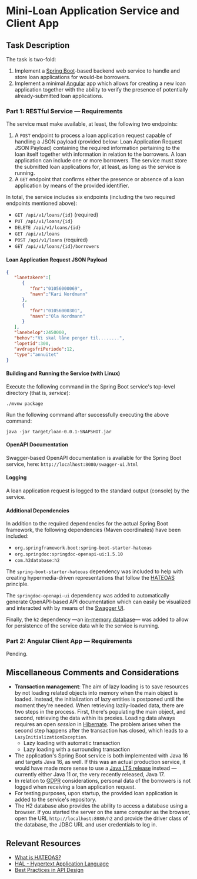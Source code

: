 # Mini-Loan Application Service and Client App

## Task Description

The task is two-fold:
1. Implement a [Spring Boot](https://spring.io/projects/spring-boot)-based backend web service to handle and store loan applications for would-be borrowers. 
2. Implement a minimal [Angular](https://angular.io/) app which allows for creating a new loan application together with the ability to verify the presence of potentially already-submitted loan applications.

### Part 1: RESTful Service &mdash; Requirements
The service must make available, at least, the following two endpoints:
1. A ```POST``` endpoint to process a loan application request capable of handling a JSON payload (provided below: Loan Application Request JSON Payload) containing the required information pertaining to the loan itself together with information in relation to the borrowers. A loan application can include one or more borrowers. The service must store the submitted loan applications for, at least, as long as the service is running.
2. A ```GET``` endpoint that confirms either the presence or absence of a loan application by means of the provided identifier.

In total, the service includes six endpoints (including the two required endpoints mentioned above):
- ```GET /api/v1/loans/{id}``` (required)
- ```PUT /api/v1/loans/{id}```
- ```DELETE /api/v1/loans/{id}```
- ```GET /api/v1/loans```
- ```POST /api/v1/loans``` (required)
- ```GET /api/v1/loans/{id}/borrowers```

#### Loan Application Request JSON Payload

```json
{
   "lanetakere":[
      {
         "fnr":"01056000069",
         "navn":"Kari Nordmann"
      },
      {
         "fnr":"01056000301",
         "navn":"Ola Nordmann"
      }
   ],
   "lanebelop":2450000,
   "behov":"Vi skal låne penger til........",
   "lopetid":300,
   "avdragsfriPeriode":12,
   "type":"annuitet"
}
```
#### Building and Running the Service (with Linux)
Execute the following command in the Spring Boot service's top-level directory (that is, _service_):

```./mvnw package``` 

Run the following command after successfully executing the above command:

```java -jar target/loan-0.0.1-SNAPSHOT.jar```

#### OpenAPI Documentation
Swagger-based OpenAPI documentation is available for the Spring Boot service, here: ```http://localhost:8080/swagger-ui.html```

#### Logging
A loan application request is logged to the standard output (console) by the service.

#### Additional Dependencies
In addition to the required dependencies for the actual Spring Boot framework, the following dependencies (Maven coordinates) have been included:
- ```org.springframework.boot:spring-boot-starter-hateoas```
- ```org.springdoc:springdoc-openapi-ui:1.5.10```
- ```com.h2database:h2```

The ```spring-boot-starter-hateoas``` dependency was included to help with creating hypermedia-driven representations that follow the [HATEOAS](https://restcookbook.com/Basics/hateoas/) principle.

The ```springdoc-openapi-ui``` dependency was added to automatically generate OpenAPI-based API documentation which can easily be visualized and interacted with by means of the [Swagger UI](https://swagger.io/tools/swagger-ui/).

Finally, the ```h2``` dependency &mdash;an [in-memory database](https://www.h2database.com/html/main.html)&mdash; was added to allow for persistence of the service data while the service is running. 

### Part 2: Angular Client App &mdash; Requirements
Pending.

## Miscellaneous Comments and Considerations
- **Transaction management**: The aim of lazy loading is to save resources by not loading related objects into memory when the main object is loaded. Instead, the initialization of lazy entities is postponed until the moment they're needed. When retrieving lazily-loaded data, there are two steps in the process. First, there's populating the main object, and second, retrieving the data within its proxies. Loading data always requires an open *session* in [Hibernate](https://hibernate.org/). The problem arises when the second step happens after the transaction has closed, which leads to a ```LazyInitializationException```.
    - Lazy loading with automatic transaction
    - Lazy loading with a surrounding transaction 
- The application's Spring Boot service is both implemented with Java 16 and targets Java 16, as well. If this was an actual production 
service, it would have made more sense to use a [Java LTS release](https://www.oracle.com/java/technologies/java-se-support-roadmap.html) instead &mdash; 
currently either Java 11 or, the very recently released, Java 17.
- In relation to [GDPR](https://gdpr-info.eu/) considerations, personal data of the borrowers is not logged when receiving a loan application request.
- For testing purposes, upon startup, the provided loan application is added to the service's repository.
- The H2 database also provides the ability to access a database using a browser. If you started the server on the same computer as the browser, open the URL ```http://localhost:8080/h2``` and provide the driver class of the database, the JDBC URL and user credentials to log in.

## Relevant Resources
- [What is HATEOAS?](https://dzone.com/articles/rest-api-what-is-hateoas)
- [HAL - Hypertext Application Language](https://stateless.group/hal_specification.html)
- [Best Practices in API Design](https://swagger.io/resources/articles/best-practices-in-api-design/)
